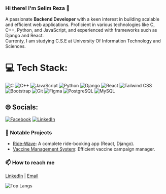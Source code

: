 ### Hi there! I'm Selim Reza 👋
A passionate **Backend Developer** with a keen interest in building scalable and efficient web applications. Proficient in various technologies like C, C++, Python, and JavaScript, and experienced with frameworks such as Django and React.<br> Currenty, I am studying C.S.E at University Of Information Technology and Sciences.

# 💻 Tech Stack:

<p align="left">
  <!-- Languages -->
  <img src="https://img.shields.io/badge/c-%2300599C.svg?style=flat-square&logo=c&logoColor=white" alt="C" />
  <img src="https://img.shields.io/badge/c++-%2300599C.svg?style=flat-square&logo=c%2B%2B&logoColor=white" alt="C++" />
  <img src="https://img.shields.io/badge/javascript-%23323330.svg?style=flat-square&logo=javascript&logoColor=%23F7DF1E" alt="JavaScript" />
  <img src="https://img.shields.io/badge/python-%2314354C.svg?style=flat-square&logo=python&logoColor=white" alt="Python" />
  
  <!-- Frameworks -->
  <img src="https://img.shields.io/badge/django-%23092E20.svg?style=flat-square&logo=django&logoColor=white" alt="Django" />
  <img src="https://img.shields.io/badge/react-%2320232a.svg?style=flat-square&logo=react&logoColor=%2361DAFB" alt="React" />
  <img src="https://img.shields.io/badge/tailwindcss-%2338B2AC.svg?style=flat-square&logo=tailwind-css&logoColor=white" alt="Tailwind CSS" />
  <img src="https://img.shields.io/badge/bootstrap-%23563D7C.svg?style=flat-square&logo=bootstrap&logoColor=white" alt="Bootstrap" />
  
  <!-- Tools -->
  <img src="https://img.shields.io/badge/git-%23F05032.svg?style=flat-square&logo=git&logoColor=white" alt="Git" />
  <img src="https://img.shields.io/badge/figma-%23F24E1E.svg?style=flat-square&logo=figma&logoColor=white" alt="Figma" />
  
  <!-- Databases -->
  <img src="https://img.shields.io/badge/postgresql-%23336791.svg?style=flat-square&logo=postgresql&logoColor=white" alt="PostgreSQL" />
  <img src="https://img.shields.io/badge/mysql-%2300f.svg?style=flat-square&logo=mysql&logoColor=white" alt="MySQL" />
</p>

## 🌐 Socials:
[![Facebook](https://img.shields.io/badge/Facebook-%231877F2.svg?logo=Facebook&logoColor=white)](https://facebook.com/https://www.facebook.com/srreza1999/) 
[![LinkedIn](https://img.shields.io/badge/LinkedIn-%230077B5.svg?logo=linkedin&logoColor=white)](https://linkedin.com/in/https://www.linkedin.com/in/selim-reza-a38a37318/) 

### 🚀 Notable Projects
- [Ride-Wave](https://github.com/mohammadSelimReza/Ride_wave_client): A complete ride-booking app (React, Django).
- [Vaccine Management System](https://github.com/mohammadSelimReza/Vaccine_Management_System): Efficient vaccine campaign manager.

### 📫 How to reach me
[LinkedIn](https://www.linkedin.com/in/selim-reza-a38a37318/) | [Email](mailto:selimreza@gmail.com)

![Top Langs](https://github-readme-stats.vercel.app/api/top-langs/?username=mohammadSelimReza&layout=compact)

<!--
**mohammadSelimReza/mohammadSelimReza** is a ✨ _special_ ✨ repository because its `README.md` (this file) appears on your GitHub profile.

Here are some ideas to get you started:

- 🔭 I’m currently working on ...
- 🌱 I’m currently learning ...
- 👯 I’m looking to collaborate on ...
- 🤔 I’m looking for help with ...
- 💬 Ask me about ...
- 📫 How to reach me: ...
- 😄 Pronouns: ...
- ⚡ Fun fact: ...
-->
